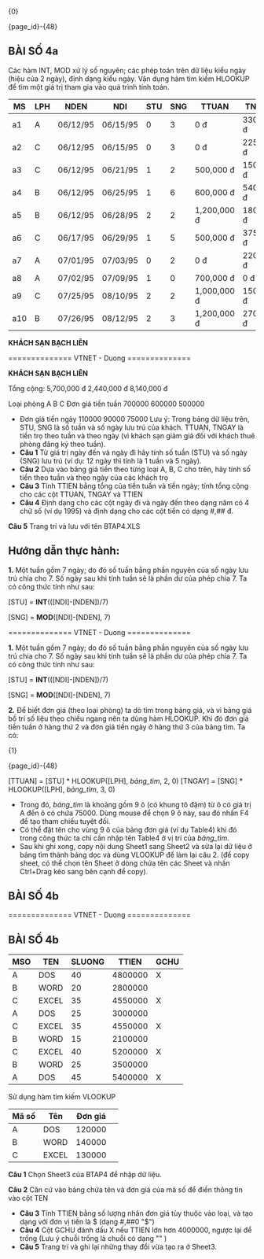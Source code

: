 {0}

{page_id}-{48}

## **BÀI SỐ 4a**

Các hàm INT, MOD xử lý số nguyên; các phép toán trên dữ liệu kiểu ngày (hiệu của 2 ngày), định dạng kiểu ngày. Vận dụng hàm tìm kiếm HLOOKUP để tìm một giá trị tham gia vào quá trình tính toán.

| MS | LPH | NDEN | NDI | STU | SNG | TTUAN | TNGAY | THTIEN |
|-----|-----|----------|----------|-----|-----|-------------|-----------|-------------|
| a1 | A | 06/12/95 | 06/15/95 | 0 | 3 | 0 đ | 330,000 đ | 330,000 đ |
| a2 | C | 06/12/95 | 06/15/95 | 0 | 3 | 0 đ | 225,000 đ | 225,000 đ |
| a3 | C | 06/12/95 | 06/21/95 | 1 | 2 | 500,000 đ | 150,000 đ | 650,000 đ |
| a4 | B | 06/12/95 | 06/25/95 | 1 | 6 | 600,000 đ | 540,000 đ | 1,140,000 đ |
| a5 | B | 06/12/95 | 06/28/95 | 2 | 2 | 1,200,000 đ | 180,000 đ | 1,380,000 đ |
| a6 | C | 06/17/95 | 06/29/95 | 1 | 5 | 500,000 đ | 375,000 đ | 875,000 đ |
| a7 | A | 07/01/95 | 07/03/95 | 0 | 2 | 0 đ | 220,000 đ | 220,000 đ |
| a8 | A | 07/02/95 | 07/09/95 | 1 | 0 | 700,000 đ | 0 đ | 700,000 đ |
| a9 | C | 07/25/95 | 08/10/95 | 2 | 2 | 1,000,000 đ | 150,000 đ | 1,150,000 đ |
| a10 | B | 07/26/95 | 08/12/95 | 2 | 3 | 1,200,000 đ | 270,000 đ | 1,470,000 đ |

**KHÁCH SẠN BẠCH LIÊN**

============== VTNET - Duong ==============

**KHÁCH SẠN BẠCH LIÊN**

Tổng cộng: 5,700,000 đ 2,440,000 đ 8,140,000 đ

Loại phòng A B C Đơn giá tiền tuần 700000 600000 500000

- Đơn giá tiền ngày 110000 90000 75000 Lưu ý: Trong bảng dữ liệu trên, STU, SNG là số tuần và số ngày lưu trú của khách. TTUAN, TNGAY là tiền trọ theo tuần và theo ngày (vì khách sạn giảm giá đối với khách thuê phòng đăng ký theo tuần).
- **Câu 1** Từ giá trị ngày đến và ngày đi hãy tính số tuần (STU) và số ngày (SNG) lưu trú (ví dụ: 12 ngày thì tính là 1 tuần và 5 ngày).
- **Câu 2** Dựa vào bảng giá tiền theo từng loại A, B, C cho trên, hãy tính số tiền theo tuần và theo ngày của các khách trọ
- **Câu 3** Tính TTIEN bằng tổng của tiền tuần và tiền ngày; tính tổng cộng cho các cột TTUAN, TNGAY và TTIEN
- **Câu 4** Định dạng cho các cột ngày đi và ngày đến theo dạng năm có 4 chữ số (ví dụ 1995) và định dạng cho các cột tiền có dạng #,## đ.

**Câu 5** Trang trí và lưu với tên BTAP4.XLS

## **Hướng dẫn thực hành:**

**1.** Một tuần gồm 7 ngày; do đó số tuần bằng phần nguyên của số ngày lưu trú chia cho 7. Số ngày sau khi tính tuần sẽ là phần dư của phép chia 7. Ta có công thức tính như sau:

[STU] = **INT**(([NDI]-[NDEN])/7)

[SNG] = **MOD**([NDI]-[NDEN], 7)

============== VTNET - Duong ==============

**1.** Một tuần gồm 7 ngày; do đó số tuần bằng phần nguyên của số ngày lưu trú chia cho 7. Số ngày sau khi tính tuần sẽ là phần dư của phép chia 7. Ta có công thức tính như sau:

[STU] = **INT**(([NDI]-[NDEN])/7)

[SNG] = **MOD**([NDI]-[NDEN], 7)

**2.** Để biết đơn giá (theo loại phòng) ta dò tìm trong bảng giá, và vì bảng giá bố trí số liệu theo chiều ngang nên ta dùng hàm HLOOKUP. Khi đó đơn giá tiền tuần ở hàng thứ 2 và đơn giá tiền ngày ở hàng thứ 3 của bảng tìm. Ta có:

{1}

{page_id}-{48}

[TTUAN] = [STU] \* HLOOKUP([LPH], *bảng\_tìm*, 2, 0) [TNGAY] = [SNG] \* HLOOKUP([LPH], *bảng\_tìm*, 3, 0)

- Trong đó, *bảng\_tìm* là khoảng gồm 9 ô (có khung tô đậm) từ ô có giá trị A đến ô có chứa 75000. Dùng mouse để chọn 9 ô này, sau đó nhấn F4 để tạo tham chiếu tuyệt đối.
- Có thể đặt tên cho vùng 9 ô của bảng đơn giá (ví dụ Table4) khi đó trong công thức ta chỉ cần nhập tên Table4 ở vị trí của *bảng\_tìm*.
- Sau khi ghi xong, copy nội dung Sheet1 sang Sheet2 và sửa lại dữ liệu ở bảng tìm thành bảng dọc và dùng VLOOKUP để làm lại câu 2. (để copy sheet, có thể chọn tên Sheet ở dòng chứa tên các Sheet và nhấn Ctrl+Drag kéo sang bên cạnh để copy).

## **BÀI SỐ 4b**

============== VTNET - Duong ==============

## **BÀI SỐ 4b**

| MSO | TEN | SLUONG | TTIEN | GCHU |
|-----|-------|--------|---------|------|
| A | DOS | 40 | 4800000 | X |
| B | WORD | 20 | 2800000 | |
| C | EXCEL | 35 | 4550000 | X |
| A | DOS | 25 | 3000000 | |
| C | EXCEL | 35 | 4550000 | X |
| B | WORD | 15 | 2100000 | |
| C | EXCEL | 40 | 5200000 | X |
| B | WORD | 25 | 3500000 | |
| A | DOS | 45 | 5400000 | X |

Sử dụng hàm tìm kiếm VLOOKUP

| Mã số | Tên | Đơn giá | |
|-------|-------|---------|--|
| A | DOS | 120000 | |
| B | WORD | 140000 | |
| C | EXCEL | 130000 | |

**Câu 1** Chọn Sheet3 của BTAP4 để nhập dữ liệu.

**Câu 2** Căn cứ vào bảng chứa tên và đơn giá của mã số để điền thông tin vào cột TEN

- **Câu 3** Tính TTIEN bằng số lượng nhân đơn giá tùy thuộc vào loại, và tạo dạng với đơn vị tiền là \$ (dạng #,##0 "\$")
- **Câu 4** Cột GCHU đánh dấu X nếu TTIEN lớn hơn 4000000, ngược lại để trống (Lưu ý chuỗi trống là chuỗi có dạng "" )
- **Câu 5** Trang trí và ghi lại những thay đổi vừa tạo ra ở Sheet3.